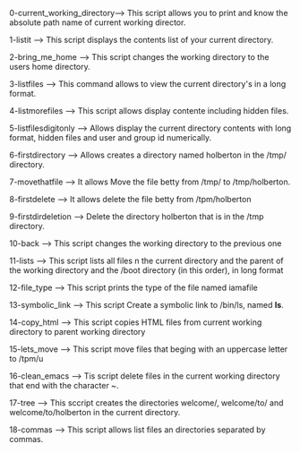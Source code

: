 0-current_working_directory--> This script allows you to print and know the absolute path name of current working director.

1-listit --> This script displays the contents list of your current directory.

2-bring_me_home --> This script changes the working directory to the users home directory.

3-listfiles --> This command allows to view the current directory's in a long format.

4-listmorefiles --> This script allows display contente including hidden files.

5-listfilesdigitonly --> Allows display the current directory contents with long format, hidden files and user and group id numerically.

6-firstdirectory --> Allows creates a directory named holberton in the /tmp/ directory.

7-movethatfile --> It allows Move the file betty from /tmp/ to /tmp/holberton.

8-firstdelete --> It allows delete the file betty from /tpm/holberton

9-firstdirdeletion --> Delete the directory holberton that is in the /tmp directory.

10-back --> This script changes the working directory to the previous one

11-lists --> This script lists all files n the current directory and the parent of the working directory and the /boot directory (in this order), in long format

12-file_type --> This script prints the type of the file named iamafile

13-symbolic_link --> This script Create a symbolic link to /bin/ls, named __ls__.

14-copy_html --> This script copies HTML files from current working directory to   parent working directory

15-lets_move --> This script move files that beging with an uppercase letter to /tpm/u

16-clean_emacs --> Tis script delete files in the current working directory that end with the character ~.

17-tree --> This sccript creates the directories welcome/, welcome/to/ and welcome/to/holberton in the current directory.

18-commas --> This script allows list files an directories separated by commas.


